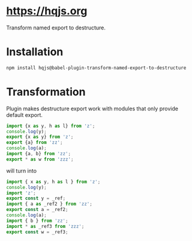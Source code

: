 # https://hqjs.org
Transform named export to destructure.

# Installation
```sh
npm install hqjs@babel-plugin-transform-named-export-to-destructure
```

# Transformation
Plugin makes destructure export work with modules that only provide default export.
```js
import {x as y, h as l} from 'z';
console.log(y);
export {x as y} from 'z';
export {a} from 'zz';
console.log(a);
import {a, b} from 'zz';
export * as w from 'zzz';
```

will turn into
```js
import { x as y, h as l } from 'z';
console.log(y);
import 'z';
export const y = _ref;
import { a as _ref2 } from 'zz';
export const a = _ref2;
console.log(a);
import { b } from 'zz';
import * as _ref3 from 'zzz';
export const w = _ref3;
```
